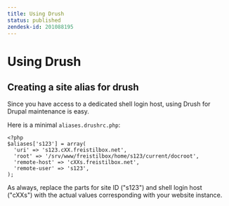 ```yaml
---
title: Using Drush
status: published
zendesk-id: 201088195
---
```


# Using Drush

## Creating a site alias for drush

Since you have access to a dedicated shell login host, using Drush for Drupal
maintenance is easy.

Here is a minimal `aliases.drushrc.php`:

    <?php
    $aliases['s123'] = array(
      'uri' => 's123.cXX.freistilbox.net',
      'root' => '/srv/www/freistilbox/home/s123/current/docroot',
      'remote-host' => 'cXXs.freistilbox.net',
      'remote-user' => 's123',
    );

As always, replace the parts for site ID ("s123") and shell login host ("cXXs")
with the actual values corresponding with your website instance.
